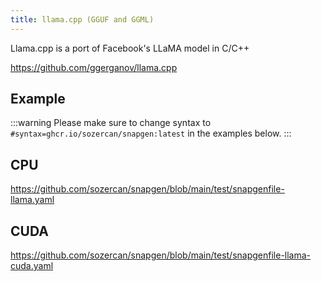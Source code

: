 ```yaml
---
title: llama.cpp (GGUF and GGML)
---
```


Llama.cpp is a port of Facebook's LLaMA model in C/C++

https://github.com/ggerganov/llama.cpp

## Example

:::warning
Please make sure to change syntax to `#syntax=ghcr.io/sozercan/snapgen:latest` in the examples below.
:::

## CPU
https://github.com/sozercan/snapgen/blob/main/test/snapgenfile-llama.yaml

## CUDA
https://github.com/sozercan/snapgen/blob/main/test/snapgenfile-llama-cuda.yaml
